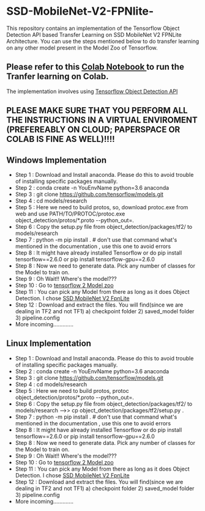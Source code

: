 # SSD-MobileNet-V2-FPNlite-

This repository contains an implementation of the Tensorflow Object Detection API based Transfer Learning on SSD MobileNet V2 FPNLite Architecture. You can use the steps mentioned below to do transfer learning on any other model present in the Model Zoo of Tensorflow.

## Please refer to this <a href="https://github.com/ravi0531rp/SSD-MobileNet-V2-FPNlite-/blob/master/SSD_V2_FPN_LITE_Colab.ipynb"> Colab Notebook </a> to run the Tranfer learning on Colab.

The implementation involves using <a href ="https://github.com/tensorflow/models/blob/master/research/object_detection/g3doc/tf2.md">Tensorflow Object Detection API</a>

## PLEASE MAKE SURE THAT YOU PERFORM ALL THE INSTRUCTIONS IN A VIRTUAL ENVIROMENT (PREFEREABLY ON CLOUD; PAPERSPACE OR COLAB IS FINE AS WELL)!!!!

## Windows Implementation

* Step 1 : Download and Install anaconda. Please do this to avoid trouble of installing specific packages manually.
* Step 2 : conda create -n YouEnvName python=3.6 anaconda
* Step 3 : git clone https://github.com/tensorflow/models.git
* Step 4 : cd models/research
* Step 5 : Here we need to build protos, so, download protoc.exe from web and use PATH/TO/PROTOC/protoc.exe object_detection/protos/*.proto --python_out=.
* Step 6 : Copy the setup.py file from object_detection/packages/tf2/ to models/research
* Step 7 : python -m pip install . # don't use that command what's mentioned in the documentation , use this one to avoid errors
* Step 8 : It might have already installed Tensorflow or do pip install tensorflow==2.6.0 or pip install tensorflow-gpu==2.6.0
* Step 8 : Now we need to generate data. Pick any number of classes for the Model to train on. 
* Step 9 : Oh Wait!! Where's the model???
* Step 10 : Go to  <a href="https://github.com/tensorflow/models/blob/master/research/object_detection/g3doc/tf2_detection_zoo.md">tensorflow 2 Model zoo </a>
* Step 11 : You can pick any Model from there as long as it does Object Detection. I chose <a href="http://download.tensorflow.org/models/object_detection/tf2/20200711/ssd_mobilenet_v2_fpnlite_640x640_coco17_tpu-8.tar.gz">SSD MobileNet V2 FpnLite </a>
* Step 12 : Download and extract the files. You will find(since we are dealing in TF2 and not TF1) a) checkpoint folder 2) saved_model folder 3) pipeline.config
* More incoming.............


## Linux Implementation

* Step 1 : Download and Install anaconda. Please do this to avoid trouble of installing specific packages manually.
* Step 2 : conda create -n YouEnvName python=3.6 anaconda
* Step 3 : git clone https://github.com/tensorflow/models.git
* Step 4 : cd models/research
* Step 5 : Here we need to build protos, protoc object_detection/protos/*.proto --python_out=.
* Step 6 : Copy the setup.py file from object_detection/packages/tf2/ to models/research -->> cp object_detection/packages/tf2/setup.py .
* Step 7 : python -m pip install . # don't use that command what's mentioned in the documentation , use this one to avoid errors
* Step 8 : It might have already installed Tensorflow or do pip install tensorflow==2.6.0 or pip install tensorflow-gpu==2.6.0
* Step 8 : Now we need to generate data. Pick any number of classes for the Model to train on. 
* Step 9 : Oh Wait!! Where's the model???
* Step 10 : Go to  <a href="https://github.com/tensorflow/models/blob/master/research/object_detection/g3doc/tf2_detection_zoo.md">tensorflow 2 Model zoo </a>
* Step 11 : You can pick any Model from there as long as it does Object Detection. I chose <a href="http://download.tensorflow.org/models/object_detection/tf2/20200711/ssd_mobilenet_v2_fpnlite_640x640_coco17_tpu-8.tar.gz">SSD MobileNet V2 FpnLite </a>
* Step 12 : Download and extract the files. You will find(since we are dealing in TF2 and not TF1) a) checkpoint folder 2) saved_model folder 3) pipeline.config
* More incoming.............
